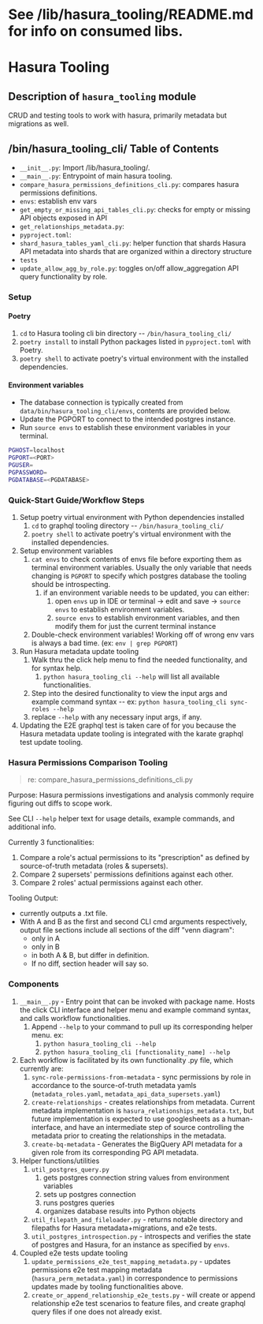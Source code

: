 # See /lib/hasura_tooling/README.md for info on consumed libs.

# Hasura Tooling

## Description of `hasura_tooling` module

CRUD and testing tools to work with hasura, primarily metadata but migrations as
well.

## /bin/hasura_tooling_cli/ Table of Contents

- `__init__.py`: Import /lib/hasura_tooling/.
- `__main__.py`: Entrypoint of main hasura tooling.
- `compare_hasura_permissions_definitions_cli.py`: compares hasura permissions
  definitions.
- `envs`: establish env vars
- `get_empty_or_missing_api_tables_cli.py`: checks for empty or missing API objects exposed in API
- `get_relationships_metadata.py`:
- `pyproject.toml`:
- `shard_hasura_tables_yaml_cli.py`: helper function that shards Hasura API metadata into shards 
that are organized within a directory structure
- `tests`
- `update_allow_agg_by_role.py`: toggles on/off allow_aggregation API query functionality by role.

### Setup

#### Poetry

1. `cd` to Hasura tooling cli bin directory -- `/bin/hasura_tooling_cli/`
2. `poetry install` to install Python packages listed in `pyproject.toml` with
   Poetry.
3. `poetry shell` to activate poetry's virtual environment with the installed
   dependencies.

#### Environment variables

- The database connection is typically created from
  `data/bin/hasura_tooling_cli/envs`, contents are provided below.
- Update the PGPORT to connect to the intended postgres instance.
- Run `source envs` to establish these environment variables in your terminal.

```bash
PGHOST=localhost
PGPORT=<PORT>
PGUSER=
PGPASSWORD=
PGDATABASE=<PGDATABASE>
```

### Quick-Start Guide/Workflow Steps

1. Setup poetry virtual environment with Python dependencies installed
   1. `cd` to graphql tooling directory -- `/bin/hasura_tooling_cli/`
   2. `poetry shell` to activate poetry's virtual environment with the installed
      dependencies.
2. Setup environment variables
   1. `cat envs` to check contents of envs file before exporting them as
      terminal environment variables. Usually the only variable that needs
      changing is `PGPORT` to specify which postgres database the tooling should
      be introspecting.
      1. if an environment variable needs to be updated, you can either:
         1. open `envs` up in IDE or terminal -> edit and save -> `source envs`
            to establish environment variables.
         2. `source envs` to establish environment variables, and then modify
            them for just the current terminal instance
   2. Double-check environment variables! Working off of wrong env vars is
      always a bad time. (ex: `env | grep PGPORT`)
3. Run Hasura metadata update tooling
   1. Walk thru the click help menu to find the needed functionality, and for
      syntax help.
      1. `python hasura_tooling_cli --help` will list all available
         functionalities.
   2. Step into the desired functionality to view the input args and example
      command syntax -- ex: `python hasura_tooling_cli sync-roles --help`
   3. replace `--help` with any necessary input args, if any.
5. Updating the E2E graphql test is taken care of for you because the Hasura
   metadata update tooling is integrated with the karate graphql test update
   tooling.

### Hasura Permissions Comparison Tooling

> re: compare_hasura_permissions_definitions_cli.py

Purpose: Hasura permissions investigations and analysis commonly require figuring out diffs to scope work.

See CLI `--help` helper text for usage details, example commands, and additional info.

Currently 3 functionalities:

1. Compare a role's actual permissions to its "prescription" as defined by source-of-truth metadata (roles & supersets).
2. Compare 2 supersets' permissions definitions against each other.
3. Compare 2 roles' actual permissions against each other.

Tooling Output:

- currently outputs a .txt file.
- With A and B as the first and second CLI cmd arguments respectively, output file sections include all sections of the diff "venn diagram":
  - only in A
  - only in B
  - in both A & B, but differ in definition.
  - If no diff, section header will say so.


### Components

1. `__main__.py` - Entry point that can be invoked with package name. Hosts the
   click CLI interface and helper menu and example command syntax, and calls
   workflow functionalities.
   1. Append `--help` to your command to pull up its corresponding helper menu.
      ex:
      1. `python hasura_tooling_cli --help`
      2. `python hasura_tooling_cli [functionality_name] --help`
2. Each workflow is facilitated by its own functionality .py file, which
   currently are:
   1. `sync-role-permissions-from-metadata` - sync permissions by role in
      accordance to the source-of-truth metadata yamls (`metadata_roles.yaml`,
      `metadata_api_data_supersets.yaml`)
   2. `create-relationships` - creates relationships from metadata. Current
      metadata implementation is `hasura_relationships_metadata.txt`, but future
      implementation is expected to use googlesheets as a human-interface, and
      have an intermediate step of source controlling the metadata prior to
      creating the relationships in the metadata.
   3. `create-bq-metadata` - Generates the BigQuery API metadata for a given
      role from its corresponding PG API metadata.
3. Helper functions/utilities
   1. `util_postgres_query.py`
      1. gets postgres connection string values from environment variables
      2. sets up postgres connection
      3. runs postgres queries
      4. organizes database results into Python objects
   2. `util_filepath_and_fileloader.py` - returns notable directory and
      filepaths for Hasura metadata+migrations, and e2e tests.
   3. `util_postgres_introspection.py` - introspects and verifies the state of
      postgres and Hasura, for an instance as specified by `envs`.
4. Coupled e2e tests update tooling
   1. `update_permissions_e2e_test_mapping_metadata.py` - updates permissions
      e2e test mapping metadata (`hasura_perm_metadata.yaml`) in correspondence
      to permissions updates made by tooling functionalities above.
   2. `create_or_append_relationship_e2e_tests.py` - will create or append
      relationship e2e test scenarios to feature files, and create graphql query
      files if one does not already exist.
